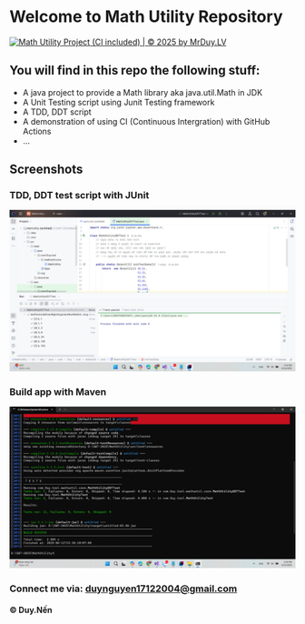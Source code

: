 # Welcome to Math Utility Repository

[![Math Utility Project (CI included) | © 2025 by MrDuy.LV](https://github.com/ng-dhp/MathUtility/actions/workflows/ci-script.yml/badge.svg)](https://github.com/ng-dhp/MathUtility/actions/workflows/ci-script.yml)

## You will find in this repo the following stuff:

* A java project to provide a Math library aka java.util.Math in JDK
* A Unit Testing script using Junit Testing framework
* A TDD, DDT script
* A demonstration of using CI (Continuous Intergration) with GitHub Actions
* ...

## Screenshots
### TDD, DDT test script with JUnit
![TDD DDT test script](https://github.com/ng-dhp/MathUtility/blob/main/screenshots/TDD_DDT_With_Junit.png)

### Build app with Maven
![Maven builder](https://github.com/ng-dhp/MathUtility/blob/main/screenshots/Maven_Builder.png)


### Connect me via: duynguyen17122004@gmail.com

#### &#169; Duy.Nến
